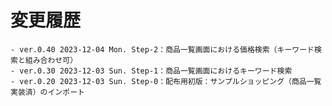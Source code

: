 # 変更履歴

	- ver.0.40 2023-12-04 Mon. Step-2：商品一覧画面における価格検索（キーワード検索と組み合わせ可）
	- ver.0.30 2023-12-03 Sun. Step-1：商品一覧画面におけるキーワード検索
	- ver.0.20 2023-12-03 Sun. Step-0：配布用初版：サンプルショッピング（商品一覧実装済）のインポート
